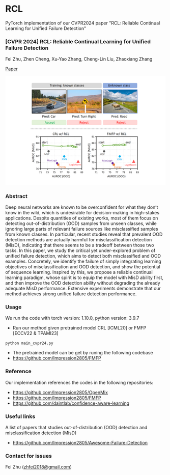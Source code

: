 # RCL
PyTorch implementation of our CVPR2024 paper "RCL: Reliable Continual Learning for Unified Failure Detection"
### [CVPR 2024] RCL: Reliable Continual Learning for Unified Failure Detection
Fei Zhu, Zhen Cheng, Xu-Yao Zhang, Cheng-Lin Liu,  Zhaoxiang Zhang<br>

[Paper](https://openaccess.thecvf.com/content/CVPR2024/papers/Zhu_RCL_Reliable_Continual_Learning_for_Unified_Failure_Detection_CVPR_2024_paper.pdf)

<img src="./RCL.png" alt="RCL Image" width="800"/>

### Abstract
Deep neural networks are known to be overconfident for what they don’t know in the wild, which is undesirable for decision-making in high-stakes applications. Despite quantities of existing works, most of them focus on detecting out-of-distribution (OOD) samples from unseen classes, while ignoring large parts of relevant failure sources like misclassified samples from known classes. In particular, recent studies reveal that prevalent OOD detection methods are actually harmful for misclassification detection (MisD), indicating that there seems to be a tradeoff between those two tasks. In this paper, we study the critical yet under-explored problem of unified failure detection, which aims to detect both misclassified and OOD examples. Concretely, we identify the failure of simply integrating learning objectives of misclassification and OOD detection, and show the potential of sequence learning. Inspired by this, we propose a reliable continual learning paradigm, whose spirit is to equip the model with MisD ability first, and then improve the OOD detection ability without degrading the already adequate MisD performance. Extensive experiments demonstrate that our method achieves strong unified failure detection performance.

### Usage 
We run the code with torch version: 1.10.0, python version: 3.9.7
* Run our method given pretrained model CRL [ICML20] or FMFP [ECCV22 & TPAMI23]
```
python main_cvpr24.py
```
* The pretrained model can be get by runing the following codebase
* <https://github.com/Impression2805/FMFP>

### Reference
Our implementation references the codes in the following repositories:
* <https://github.com/Impression2805/OpenMix>
* <https://github.com/Impression2805/FMFP>
* <https://github.com/daintlab/confidence-aware-learning>

### Useful links
A list of papers that studies out-of-distribution (OOD) detection and misclassification detection (MisD)
* <https://github.com/Impression2805/Awesome-Failure-Detection>

### Contact for issues
Fei Zhu (zhfei2018@gmail.com)
